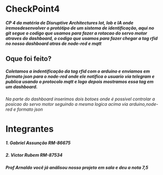 # CheckPoint4
##### CP 4 da matéria de Disruptive Architectures Iot, Iob e IA onde iremosdesenvolver o protótipo de um sistema de identificação, aqui no git segue o codigo que usamos para fazer a rotacao do servo motor atraves do dashboard, o codigo que usamos para fazer chegar a tag rfid no nosso dashboard atras de node-red e mqtt

## Oque foi feito?

##### Coletamos a indentificação da tag rfid com o arduino e enviamos em formato json para o node-red onde ele notifica o usuario via telegram e publica usando o protocolo mqtt e logo depois mostramos essa tag em um dashboard.

###### Na parte do dashboard inserimos dois botoes onde é possivel controlar a posicao do servo motor seguindo a mesma logica acima via arduino,node-red e formato json

# Integrantes 

##### 1. Gabriel Assunção   RM-86675 
##### 2. Victor Rubem       RM-87534

##### Prof Arnaldo você já análisou nosso projeto em sala e deu a nota 7,5

